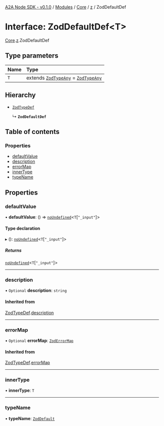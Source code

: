 [A2A Node SDK - v0.1.0](../README.md) / [Modules](../modules.md) / [Core](../modules/Core.md) / [z](../modules/Core.z.md) / ZodDefaultDef

# Interface: ZodDefaultDef\<T\>

[Core](../modules/Core.md).[z](../modules/Core.z.md).ZodDefaultDef

## Type parameters

| Name | Type |
| :------ | :------ |
| `T` | extends [`ZodTypeAny`](../modules/Core.z.md#zodtypeany) = [`ZodTypeAny`](../modules/Core.z.md#zodtypeany) |

## Hierarchy

- [`ZodTypeDef`](Core.z.ZodTypeDef.md)

  ↳ **`ZodDefaultDef`**

## Table of contents

### Properties

- [defaultValue](Core.z.ZodDefaultDef.md#defaultvalue)
- [description](Core.z.ZodDefaultDef.md#description)
- [errorMap](Core.z.ZodDefaultDef.md#errormap)
- [innerType](Core.z.ZodDefaultDef.md#innertype)
- [typeName](Core.z.ZodDefaultDef.md#typename)

## Properties

### defaultValue

• **defaultValue**: () => [`noUndefined`](../modules/Core.z.util.md#noundefined)\<`T`[``"_input"``]\>

#### Type declaration

▸ (): [`noUndefined`](../modules/Core.z.util.md#noundefined)\<`T`[``"_input"``]\>

##### Returns

[`noUndefined`](../modules/Core.z.util.md#noundefined)\<`T`[``"_input"``]\>

___

### description

• `Optional` **description**: `string`

#### Inherited from

[ZodTypeDef](Core.z.ZodTypeDef.md).[description](Core.z.ZodTypeDef.md#description)

___

### errorMap

• `Optional` **errorMap**: [`ZodErrorMap`](../modules/Core.z.md#zoderrormap)

#### Inherited from

[ZodTypeDef](Core.z.ZodTypeDef.md).[errorMap](Core.z.ZodTypeDef.md#errormap)

___

### innerType

• **innerType**: `T`

___

### typeName

• **typeName**: [`ZodDefault`](../enums/Core.z.ZodFirstPartyTypeKind.md#zoddefault)
